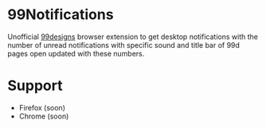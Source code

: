 # 99Notifications
Unofficial [99designs](https://99designs.com) browser extension to get desktop notifications with the number of unread notifications with specific sound and title bar of 99d pages open updated with these numbers.

# Support
- Firefox (soon)
- Chrome (soon)
